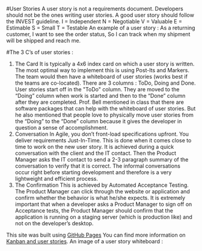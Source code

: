 #User Stories
A user story is not a requirements document. Developers should not be the ones writing user stories. A good user story should follow the INVEST guideline.
I = Independent
N = Negotiable
V = Valuable
E = Estimable
S = Small
T = Testable
An example of a user story : 
As a returning customer,
I want to see the order status,
So I can track when my shipment will be shipped and reach me.

#The 3 C’s of user stories :
1.	The Card
It is typically a 4x6 index card on which a user story is written. The most optimal way to implement this is using Post-Its and Markers. 
The team would then have a whiteboard of user stories (works best if the teams are co-located). There are 3 columns : ToDo, Doing 
and Done. User stories start off in the "ToDo" column. They are moved to the “Doing” column when work is started and then to 
the “Done” column after they are completed. Prof. Bell mentioned in class that there are software packages that can help with 
the whiteboard of user stories. But he also mentioned that people love to physically move user stories from the “Doing” to the “Done” 
column because it gives the developer in question a sense of accomplishment.
2.	Conversation
In Agile, you don’t front-load specifications upfront. You deliver requirements Just-In-Time. This is done when it comes close 
to time to work on the new user story. It is achieved during a quick conversation with the client and the IT contact. 
Then the Product Manager asks the IT contact to send a 2-3 paragraph summary of the conversation to verify that it is correct. 
The informal conversations occur right before starting development and therefore is a very lightweight and efficient process.
3.	The Confirmation
This is achieved by Automated Acceptance Testing. The Product Manager can click through the website or application and confirm 
whether the behavior is what he/she expects. It is extremely important that when a developer asks a Product Manager to sign off 
on Acceptance tests, the Product Manager should confirm that the application is running on a staging server (which is production like) 
and not on the developer’s desktop.

This site was built using [GitHub Pages](https://pages.github.com/)
You can find more information on [Kanban and user stories](https://www.atlassian.com/agile/kanban).
An image of a user story whiteboard :

